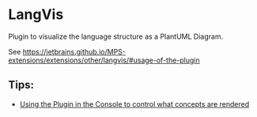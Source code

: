 # LangVis

Plugin to visualize the language structure as a PlantUML Diagram.

See <https://jetbrains.github.io/MPS-extensions/extensions/other/langvis/#usage-of-the-plugin>

## Tips:

- [Using the Plugin in the Console to control what concepts are rendered](./consoleUsage.md)
